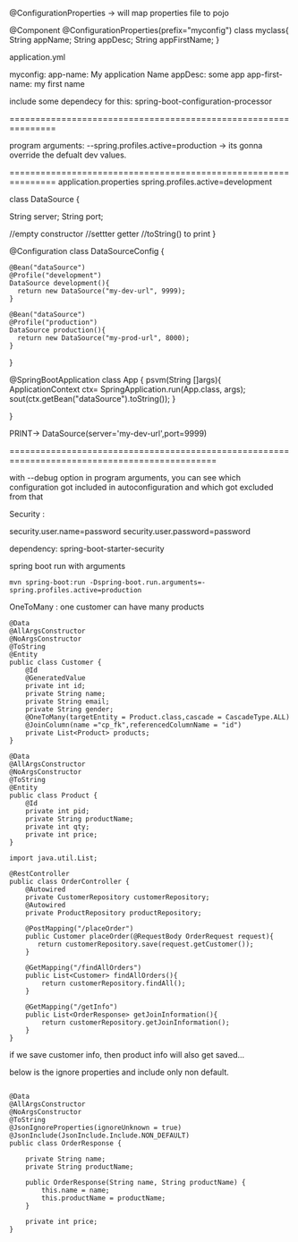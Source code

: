 @ConfigurationProperties -> will map properties file to pojo

@Component
@ConfigurationProperties(prefix="myconfig")
class myclass{
String appName;
String appDesc;
String appFirstName;
}

application.yml

myconfig:
   app-name: My application Name
   appDesc: some app
   app-first-name: my first name
  
 include some dependecy for this:
 spring-boot-configuration-processor
 
 ===============================================================
 
 program arguments: 
 --spring.profiles.active=production -> its gonna override the defualt dev values.
 
 ===============================================================
 application.properties
 spring.profiles.active=development
 
 class DataSource {
  
   String server;
   String port;
  
  //empty constructor
  //settter getter
  //toString() to print
 }
 
 @Configuration
 class DataSourceConfig {
 
    @Bean("dataSource")
    @Profile("development")
    DataSource development(){
      return new DataSource("my-dev-url", 9999);
    }
    
    @Bean("dataSource")
    @Profile("production")
    DataSource production(){
      return new DataSource("my-prod-url", 8000);
    }
    
 }
 
 @SpringBootApplication
 class App {
   psvm(String []args){
      ApplicationContext ctx= SpringApplication.run(App.class, args);
      sout(ctx.getBean("dataSource").toString());
   }
 
 }
 
 PRINT-> DataSource(server='my-dev-url',port=9999)

 ==============================================================================================
 
 with --debug option in program arguments, you can see which configuration got included in autoconfiguration and which got excluded from that

Security :

security.user.name=password
security.user.password=password

dependency:
spring-boot-starter-security

spring boot run with arguments
```
mvn spring-boot:run -Dspring-boot.run.arguments=-spring.profiles.active=production
```


OneToMany :
one customer can have many products

```
@Data
@AllArgsConstructor
@NoArgsConstructor
@ToString
@Entity
public class Customer {
    @Id
    @GeneratedValue
    private int id;
    private String name;
    private String email;
    private String gender;
    @OneToMany(targetEntity = Product.class,cascade = CascadeType.ALL)
    @JoinColumn(name ="cp_fk",referencedColumnName = "id")
    private List<Product> products;
}
```


```
@Data
@AllArgsConstructor
@NoArgsConstructor
@ToString
@Entity
public class Product {
    @Id
    private int pid;
    private String productName;
    private int qty;
    private int price;
}
```
```
import java.util.List;

@RestController
public class OrderController {
    @Autowired
    private CustomerRepository customerRepository;
    @Autowired
    private ProductRepository productRepository;

    @PostMapping("/placeOrder")
    public Customer placeOrder(@RequestBody OrderRequest request){
       return customerRepository.save(request.getCustomer());
    }

    @GetMapping("/findAllOrders")
    public List<Customer> findAllOrders(){
        return customerRepository.findAll();
    }

    @GetMapping("/getInfo")
    public List<OrderResponse> getJoinInformation(){
        return customerRepository.getJoinInformation();
    }
}
```
if we save customer info, then product info will also get saved...

below is the ignore properties and include only non default.
```

@Data
@AllArgsConstructor
@NoArgsConstructor
@ToString
@JsonIgnoreProperties(ignoreUnknown = true)
@JsonInclude(JsonInclude.Include.NON_DEFAULT)
public class OrderResponse {

    private String name;
    private String productName;

    public OrderResponse(String name, String productName) {
        this.name = name;
        this.productName = productName;
    }

    private int price;
}
```

